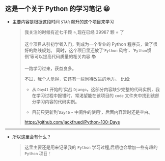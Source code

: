 ## 这是一个关于 Python 的学习笔记 😀

* 主要内容是根据这段时间 `STAR` 飙升的这个项目来学习  
  > 我关注的时候有近七千颗 ⭐,现在已经 39987 颗 ⭐ 了
  >
  > 这个项目从引初学者入门，到成为一个专业的 Python 程序员，做了很好的路线规划。
  > 同时，这个项目里还放了‘`Python` 风格’、‘`Python`惯例’等可以提高代码质量的相关内容 📚
  >
  > 一路学习过来，获益良多。
  >
  > 不过，我个人觉得，它还有一些尚待改进的地方。
  > 比如:
  >
  > * 从 `Day41` 开始的‘实战 `Django`，这部分内容缺少完整的代码实例，我在学习过程中报错时，常渴望能在该项目的 `code` 文件夹中找到该部分学习内容的代码实例。
  >
  > * 目前只更新到’`Day46` - 中间件的使用‘，后面内容暂时还是空白。
  >
  > https://github.com/jackfrued/Python-100-Days

----------

* 所以这里会有什么？
  
  > 这里主要还是用来记录我的 `Python` 学习过程,后期也会增加一些有趣的 `Python` 项目！